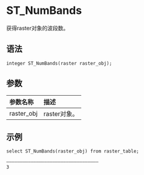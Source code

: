 # ST\_NumBands

获得raster对象的波段数。

## 语法

```
integer ST_NumBands(raster raster_obj);
```

## 参数

|参数名称|描述|
|:---|:-|
|raster\_obj|raster对象。|

## 示例

```
select ST_NumBands(raster_obj) from raster_table;

——————————————————————————————————
3
```

